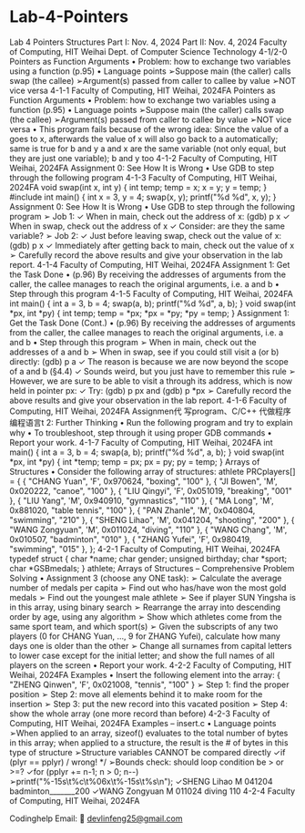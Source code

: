 # Lab-4-Pointers
Lab 4 Pointers
Structures Part I: Nov. 4, 2024 Part II: Nov. 4, 2024 Faculty of Computing, HIT Weihai Dept. of Computer Science Technology 4-1/2-0 Pointers as Function Arguments • Problem: how to exchange two variables using a function (p.95) • Language points ➢Suppose main (the caller) calls swap (the callee) ➢Argument(s) passed from caller to callee by value ➢NOT vice versa 4-1-1 Faculty of Computing, HIT Weihai, 2024FA Pointers as Function Arguments • Problem: how to exchange two variables using a function (p.95) • Language points ➢Suppose main (the caller) calls swap (the callee) ➢Argument(s) passed from caller to callee by value ➢NOT vice versa • This program fails because of the wrong idea: Since the value of a goes to x, afterwards the value of x will also go back to a automatically; same is true for b and y a and x are the same variable (not only equal, but they are just one variable); b and y too 4-1-2 Faculty of Computing, HIT Weihai, 2024FA Assignment 0: See How It is Wrong • Use GDB to step through the following program 4-1-3 Faculty of Computing, HIT Weihai, 2024FA void swap(int x, int y) { int temp; temp = x; x = y; y = temp; } #include int main() { int x = 3, y = 4; swap(x, y); printf("%d %d", x, y); } Assignment 0: See How It is Wrong • Use GDB to step through the following program ➢ Job 1: ✓ When in main, check out the address of x: (gdb) p x ✓ When in swap, check out the address of x ✓ Consider: are they the same variable? ➢ Job 2: ✓ Just before leaving swap, check out the value of x: (gdb) p x ✓ Immediately after getting back to main, check out the value of x ➢ Carefully record the above results and give your observation in the lab report. 4-1-4 Faculty of Computing, HIT Weihai, 2024FA Assignment 1: Get the Task Done • (p.96) By receiving the addresses of arguments from the caller, the callee manages to reach the original arguments, i.e. a and b • Step through this program 4-1-5 Faculty of Computing, HIT Weihai, 2024FA int main() { int a = 3, b = 4; swap(a, b); printf("%d %d", a, b); } void swap(int *px, int *py) { int temp; temp = *px; *px = *py; *py = temp; } Assignment 1: Get the Task Done (Cont.) • (p.96) By receiving the addresses of arguments from the caller, the callee manages to reach the original arguments, i.e. a and b • Step through this program ➢ When in main, check out the addresses of a and b ➢ When in swap, see if you could still visit a (or b) directly: (gdb) p a ✓ The reason is because we are now beyond the scope of a and b (§4.4) ✓ Sounds weird, but you just have to remember this rule ➢ However, we are sure to be able to visit a through its address, which is now held in pointer px: ✓ Try: (gdb) p px and (gdb) p *px ➢ Carefully record the above results and give your observation in the lab report. 4-1-6 Faculty of Computing, HIT Weihai, 2024FA Assignmen代 写program、C/C++ 代做程序编程语言t 2: Further Thinking • Run the following program and try to explain why • To troubleshoot, step through it using proper GDB commands • Report your work. 4-1-7 Faculty of Computing, HIT Weihai, 2024FA int main() { int a = 3, b = 4; swap(a, b); printf("%d %d", a, b); } void swap(int *px, int *py) { int *temp; temp = px; px = py; py = temp; } Arrays of Structures • Consider the following array of structures: athlete PRCplayers[] = { { "CHANG Yuan", 'F', 0x970624, "boxing", "100" }, { "JI Bowen", 'M', 0x020222, "canoe", "100" }, { "LIU Qingyi", 'F', 0x051019, "breaking", "001" }, { "LIU Yang", 'M', 0x940910, "gymnastics", "110" }, { "MA Long", 'M', 0x881020, "table tennis", "100" }, { "PAN Zhanle", 'M', 0x040804, "swimming", "210" }, { "SHENG Lihao", 'M', 0x041204, "shooting", "200" }, { "WANG Zongyuan", 'M', 0x011024, "diving", "110" }, { "WANG Chang", 'M', 0x010507, "badminton", "010" }, { "ZHANG Yufei", 'F', 0x980419, "swimming", "015" }, }; 4-2-1 Faculty of Computing, HIT Weihai, 2024FA typedef struct { char *name; char gender; unsigned birthday; char *sport; char *GSBmedals; } athlete; Arrays of Structures – Comprehensive Problem Solving • Assignment 3 (choose any ONE task): ➢ Calculate the average number of medals per capita ➢ Find out who has/have won the most gold medals ➢ Find out the youngest male athlete ➢ See if player SUN Yingsha is in this array, using binary search ➢ Rearrange the array into descending order by age, using any algorithm ➢ Show which athletes come from the same sport team, and which sport(s) ➢ Given the subscripts of any two players (0 for CHANG Yuan, …, 9 for ZHANG Yufei), calculate how many days one is older than the other ➢ Change all surnames from capital letters to lower case except for the initial letter; and show the full names of all players on the screen • Report your work. 4-2-2 Faculty of Computing, HIT Weihai, 2024FA Examples • Insert the following element into the array: { "ZHENG Qinwen", 'F', 0x021008, "tennis", "100" } ➢ Step 1: find the proper position ➢ Step 2: move all elements behind it to make room for the insertion ➢ Step 3: put the new record into this vacated position ➢ Step 4: show the whole array (one more record than before) 4-2-3 Faculty of Computing, HIT Weihai, 2024FA Examples – insert.c • Language points ➢When applied to an array, sizeof() evaluates to the total number of bytes in this array; when applied to a structure, the result is the # of bytes in this type of structure ➢Structure variables CANNOT be compared directly ✓if (plyr == pplyr) / wrong! */ ➢Bounds check: should loop condition be > or >=? ✓for (pplyr += n-1; n > 0; n--) ➢printf("%-15s\t%c\t%06x\t%-15s\t%s\n"); ✓SHENG Lihao M 041204 badminton_______200 ✓WANG Zongyuan M 011024 diving 110 4-2-4 Faculty of Computing, HIT Weihai, 2024FA

Codinghelp Email:  📧 devlinfeng25@gmail.com
